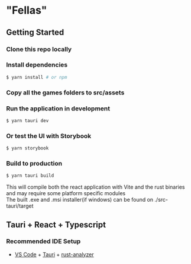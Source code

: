 # "Fellas"

## Getting Started

### Clone this repo locally

### Install dependencies
```bash
$ yarn install # or npm
```

### Copy all the games folders to src/assets 

### Run the application in development
```bash
$ yarn tauri dev
```

### Or test the UI with Storybook
```bash
$ yarn storybook
```

### Build to production
```bash
$ yarn tauri build
```
This will compile both the react application with Vite and the rust binaries and may require some platform specific modules
<br>
The built .exe and .msi installer(if windows) can be found on ./src-tauri/target 

## Tauri + React + Typescript
### Recommended IDE Setup

- [VS Code](https://code.visualstudio.com/) + [Tauri](https://marketplace.visualstudio.com/items?itemName=tauri-apps.tauri-vscode) + [rust-analyzer](https://marketplace.visualstudio.com/items?itemName=rust-lang.rust-analyzer)
